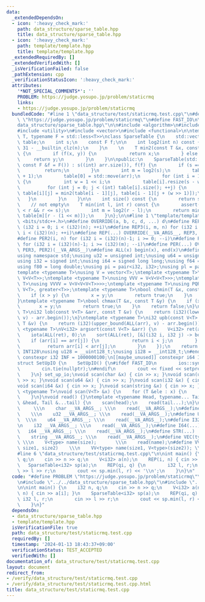 ```yaml
---
data:
  _extendedDependsOn:
  - icon: ':heavy_check_mark:'
    path: data_structure/sparse_table.hpp
    title: data_structure/sparse_table.hpp
  - icon: ':heavy_check_mark:'
    path: template/template.hpp
    title: template/template.hpp
  _extendedRequiredBy: []
  _extendedVerifiedWith: []
  _isVerificationFailed: false
  _pathExtension: cpp
  _verificationStatusIcon: ':heavy_check_mark:'
  attributes:
    '*NOT_SPECIAL_COMMENTS*': ''
    PROBLEM: https://judge.yosupo.jp/problem/staticrmq
    links:
    - https://judge.yosupo.jp/problem/staticrmq
  bundledCode: "#line 1 \"data_structure/test/staticrmq.test.cpp\"\n#define PROBLEM\
    \ \"https://judge.yosupo.jp/problem/staticrmq\"\n#define FAST_IO\n\n#line 2 \"\
    data_structure/sparse_table.hpp\"\n\n#include <algorithm>\n#include <cassert>\n\
    #include <utility>\n#include <vector>\n#include <functional>\n\ntemplate <typename\
    \ T, typename F = std::less<T>>\nclass SparseTable {\n    std::vector<std::vector<T>>\
    \ table;\n    int s;\n    const F f;\n\n    int log2(int n) const {\n        return\
    \ 31 - __builtin_clz(n);\n    }\n    \n    T min2(const T &x, const T &y) const\
    \ {\n        if (f(x, y)) {\n            return x;\n        } else {\n       \
    \     return y;\n        }\n    }\n\npublic:\n    SparseTable(std::vector<T> arr,\
    \ const F &f = F()) : s((int) arr.size()), f(f) {\n        if (s == 0) {\n   \
    \         return;\n        }\n        int m = log2(s);\n        table.resize(m\
    \ + 1);\n        table[0] = std::move(arr);\n        for (int i = 1; i <= m; ++i)\
    \ {\n            int w = 1 << i;\n            table[i].resize(s - w + 1);\n  \
    \          for (int j = 0; j < (int) table[i].size(); ++j) {\n               \
    \ table[i][j] = min2(table[i - 1][j], table[i - 1][j + (w >> 1)]);\n         \
    \   }\n        }\n    }\n\n    int size() const {\n        return s;\n    }\n\n\
    \    // not empty\n    T min(int l, int r) const {\n        assert(l >= 0 && l\
    \ < r && r <= s);\n        int m = log2(r - l);\n        return min2(table[m][l],\
    \ table[m][r - (1 << m)]);\n    }\n};\n\n#line 1 \"template/template.hpp\"\n#include\
    \ <bits/stdc++.h>\n#define OVERRIDE(a, b, c, d, ...) d\n#define REP2(i, n) for\
    \ (i32 i = 0; i < (i32)(n); ++i)\n#define REP3(i, m, n) for (i32 i = (i32)(m);\
    \ i < (i32)(n); ++i)\n#define REP(...) OVERRIDE(__VA_ARGS__, REP3, REP2)(__VA_ARGS__)\n\
    #define PER2(i, n) for (i32 i = (i32)(n)-1; i >= 0; --i)\n#define PER3(i, m, n)\
    \ for (i32 i = (i32)(n)-1; i >= (i32)(m); --i)\n#define PER(...) OVERRIDE(__VA_ARGS__,\
    \ PER3, PER2)(__VA_ARGS__)\n#define ALL(x) begin(x), end(x)\n#define LEN(x) (i32)(x.size())\n\
    using namespace std;\nusing u32 = unsigned int;\nusing u64 = unsigned long long;\n\
    using i32 = signed int;\nusing i64 = signed long long;\nusing f64 = double;\n\
    using f80 = long double;\nusing pi = pair<i32, i32>;\nusing pl = pair<i64, i64>;\n\
    template <typename T>\nusing V = vector<T>;\ntemplate <typename T>\nusing VV =\
    \ V<V<T>>;\ntemplate <typename T>\nusing VVV = V<V<V<T>>>;\ntemplate <typename\
    \ T>\nusing VVVV = V<V<V<V<T>>>>;\ntemplate <typename T>\nusing PQR = priority_queue<T,\
    \ V<T>, greater<T>>;\ntemplate <typename T>\nbool chmin(T &x, const T &y) {\n\
    \    if (x > y) {\n        x = y;\n        return true;\n    }\n    return false;\n\
    }\ntemplate <typename T>\nbool chmax(T &x, const T &y) {\n    if (x < y) {\n \
    \       x = y;\n        return true;\n    }\n    return false;\n}\ntemplate <typename\
    \ T>\ni32 lob(const V<T> &arr, const T &v) {\n    return (i32)(lower_bound(ALL(arr),\
    \ v) - arr.begin());\n}\ntemplate <typename T>\ni32 upb(const V<T> &arr, const\
    \ T &v) {\n    return (i32)(upper_bound(ALL(arr), v) - arr.begin());\n}\ntemplate\
    \ <typename T>\nV<i32> argsort(const V<T> &arr) {\n    V<i32> ret(arr.size());\n\
    \    iota(ALL(ret), 0);\n    sort(ALL(ret), [&](i32 i, i32 j) -> bool {\n    \
    \    if (arr[i] == arr[j]) {\n            return i < j;\n        } else {\n  \
    \          return arr[i] < arr[j];\n        }\n    });\n    return ret;\n}\n#ifdef\
    \ INT128\nusing u128 = __uint128_t;\nusing i128 = __int128_t;\n#endif\n[[maybe_unused]]\
    \ constexpr i32 INF = 1000000100;\n[[maybe_unused]] constexpr i64 INF64 = 3000000000000000100;\n\
    struct SetUpIO {\n    SetUpIO() {\n#ifdef FAST_IO\n        ios::sync_with_stdio(false);\n\
    \        cin.tie(nullptr);\n#endif\n        cout << fixed << setprecision(15);\n\
    \    }\n} set_up_io;\nvoid scan(char &x) { cin >> x; }\nvoid scan(u32 &x) { cin\
    \ >> x; }\nvoid scan(u64 &x) { cin >> x; }\nvoid scan(i32 &x) { cin >> x; }\n\
    void scan(i64 &x) { cin >> x; }\nvoid scan(string &x) { cin >> x; }\ntemplate\
    \ <typename T>\nvoid scan(V<T> &x) {\n    for (T &ele : x) {\n        scan(ele);\n\
    \    }\n}\nvoid read() {}\ntemplate <typename Head, typename... Tail>\nvoid read(Head\
    \ &head, Tail &...tail) {\n    scan(head);\n    read(tail...);\n}\n#define CHAR(...)\
    \     \\\n    char __VA_ARGS__; \\\n    read(__VA_ARGS__);\n#define U32(...) \
    \    \\\n    u32 __VA_ARGS__; \\\n    read(__VA_ARGS__);\n#define U64(...)   \
    \  \\\n    u64 __VA_ARGS__; \\\n    read(__VA_ARGS__);\n#define I32(...)     \\\
    \n    i32 __VA_ARGS__; \\\n    read(__VA_ARGS__);\n#define I64(...)     \\\n \
    \   i64 __VA_ARGS__; \\\n    read(__VA_ARGS__);\n#define STR(...)        \\\n\
    \    string __VA_ARGS__; \\\n    read(__VA_ARGS__);\n#define VEC(type, name, size)\
    \ \\\n    V<type> name(size);       \\\n    read(name);\n#define VVEC(type, name,\
    \ size1, size2)    \\\n    VV<type> name(size1, V<type>(size2)); \\\n    read(name);\n\
    #line 6 \"data_structure/test/staticrmq.test.cpp\"\n\nint main() {\n    i32 n,\
    \ q;\n    cin >> n >> q;\n    V<i32> a(n);\n    REP(i, n) { cin >> a[i]; }\n \
    \   SparseTable<i32> sp(a);\n    REP(qi, q) {\n        i32 l, r;\n        cin\
    \ >> l >> r;\n        cout << sp.min(l, r) << '\\n';\n    }\n}\n"
  code: "#define PROBLEM \"https://judge.yosupo.jp/problem/staticrmq\"\n#define FAST_IO\n\
    \n#include \"../../data_structure/sparse_table.hpp\"\n#include \"../../template/template.hpp\"\
    \n\nint main() {\n    i32 n, q;\n    cin >> n >> q;\n    V<i32> a(n);\n    REP(i,\
    \ n) { cin >> a[i]; }\n    SparseTable<i32> sp(a);\n    REP(qi, q) {\n       \
    \ i32 l, r;\n        cin >> l >> r;\n        cout << sp.min(l, r) << '\\n';\n\
    \    }\n}"
  dependsOn:
  - data_structure/sparse_table.hpp
  - template/template.hpp
  isVerificationFile: true
  path: data_structure/test/staticrmq.test.cpp
  requiredBy: []
  timestamp: '2024-01-13 18:43:37+09:00'
  verificationStatus: TEST_ACCEPTED
  verifiedWith: []
documentation_of: data_structure/test/staticrmq.test.cpp
layout: document
redirect_from:
- /verify/data_structure/test/staticrmq.test.cpp
- /verify/data_structure/test/staticrmq.test.cpp.html
title: data_structure/test/staticrmq.test.cpp
---
```


